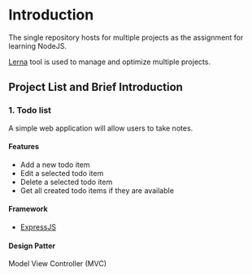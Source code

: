 # Introduction

The single repository hosts for multiple projects as the assignment for learning NodeJS.

[Lerna](https://lerna.js.org/) tool is used to manage and optimize multiple projects.

## Project List and Brief Introduction

### 1. Todo list

A simple web application will allow users to take notes.

#### Features

- Add a new todo item
- Edit a selected todo item
- Delete a selected todo item
- Get all created todo items if they are available

#### Framework

- [ExpressJS](https://expressjs.com/)

#### Design Patter

Model View Controller (MVC)
